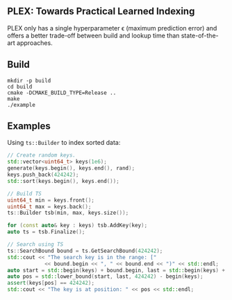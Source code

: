 ## PLEX: Towards Practical Learned Indexing

PLEX only has a single hyperparameter ϵ (maximum prediction error) and offers a better trade-off between build and lookup time than state-of-the-art approaches.

## Build

```
mkdir -p build
cd build
cmake -DCMAKE_BUILD_TYPE=Release ..
make
./example
```

## Examples

Using ``ts::Builder`` to index sorted data:

```c++
// Create random keys.
std::vector<uint64_t> keys(1e6);
generate(keys.begin(), keys.end(), rand);
keys.push_back(424242);
std::sort(keys.begin(), keys.end());

// Build TS
uint64_t min = keys.front();
uint64_t max = keys.back();
ts::Builder tsb(min, max, keys.size());

for (const auto& key : keys) tsb.AddKey(key);
auto ts = tsb.Finalize();

// Search using TS
ts::SearchBound bound = ts.GetSearchBound(424242);
std::cout << "The search key is in the range: ["
			<< bound.begin << ", " << bound.end << ")" << std::endl;
auto start = std::begin(keys) + bound.begin, last = std::begin(keys) + bound.end;
auto pos = std::lower_bound(start, last, 424242) - begin(keys);
assert(keys[pos] == 424242);
std::cout << "The key is at position: " << pos << std::endl;
```
